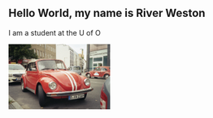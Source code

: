 
  <h2>Hello World, my name is River Weston </h2>
  <p>I am a student at the U of O</p>
  <img src="images/RedBeetle.jpeg" alt="red RedBeetle" width="200">
